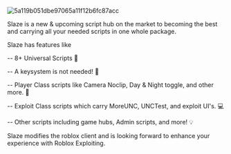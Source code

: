 ![5a119b051dbe97065a11f12b6fc87acc](https://github.com/user-attachments/assets/c9ceff50-e8ff-4e62-b6d2-d3ac4240b67b)

Slaze is a new & upcoming script hub on the market to becoming the best and carrying all your needed scripts in one whole package.

Slaze has features like

-- 8+ Universal Scripts 📜

-- A keysystem is not needed! 🔐

-- Player Class scripts like Camera Noclip, Day & Night toggle, and other more. 👻

-- Exploit Class scripts which carry MoreUNC, UNCTest, and exploit UI's. 💻

-- Other scripts including game hubs, Admin scripts, and more! 💡

Slaze modifies the roblox client and is looking forward to enhance your experience with Roblox Exploiting.
